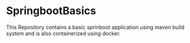 # SpringbootBasics
This Repository contains a basic sprinboot application using maven build system and is also containerized using docker.
